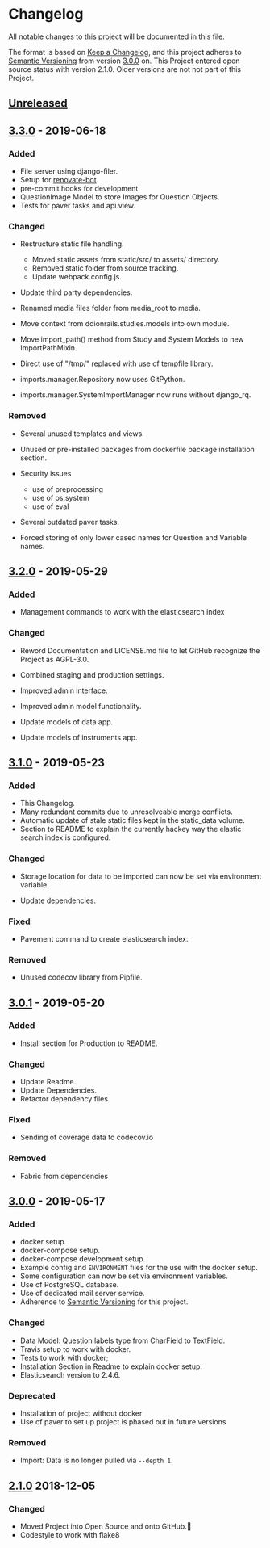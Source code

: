 # Changelog

All notable changes to this project will be documented in this file.

The format is based on [Keep a Changelog](https://keepachangelog.com/en/1.0.0/),
and this project adheres to
[Semantic Versioning](https://semver.org/spec/v2.0.0.html)
from version [3.0.0] on.
This Project entered open source status with version 2.1.0.
Older versions are not not part of this Project.

## [Unreleased]

## [3.3.0] - 2019-06-18

### Added

- File server using django-filer.
- Setup for [renovate-bot](https://github.com/apps/renovate).
- pre-commit hooks for development.
- QuestionImage Model to store Images for Question Objects.
- Tests for paver tasks and api.view.

### Changed

- Restructure static file handling.

  - Moved static assets from static/src/ to assets/ directory.
  - Removed static folder from source tracking.
  - Update webpack.config.js.

- Update third party dependencies.
- Renamed media files folder from media_root to media.
- Move context from ddionrails.studies.models into own module.
- Move import_path() method from Study and System Models to new ImportPathMixin.
- Direct use of "/tmp/" replaced with use of tempfile library.
- imports.manager.Repository now uses GitPython.
- imports.manager.SystemImportManager now runs without django_rq.

### Removed

- Several unused templates and views.
- Unused or pre-installed packages from
  dockerfile package installation section.

- Security issues

  - use of preprocessing
  - use of os.system
  - use of eval

- Several outdated paver tasks.
- Forced storing of only lower cased names for Question and Variable names.

## [3.2.0] - 2019-05-29

### Added

- Management commands to work with the elasticsearch index

### Changed

- Reword Documentation and LICENSE.md file to let GitHub recognize the Project 
  as AGPL-3.0.

- Combined staging and production settings.
- Improved admin interface.
- Improved admin model functionality.
- Update models of data app.
- Update models of instruments app.

## [3.1.0] - 2019-05-23

### Added

- This Changelog.
- Many redundant commits due to unresolveable merge conflicts.
- Automatic update of stale static files kept in the static_data volume.
- Section to README to explain the currently hackey way the elastic search index
  is configured.

### Changed

- Storage location for data to be imported can now be set via environment
  variable.

- Update dependencies.

### Fixed

- Pavement command to create elasticsearch index.

### Removed

- Unused codecov library from Pipfile.

## [3.0.1] - 2019-05-20

### Added

- Install section for Production to README.

### Changed

- Update Readme.
- Update Dependencies.
- Refactor dependency files.

### Fixed

- Sending of coverage data to codecov.io

### Removed

- Fabric from dependencies

## [3.0.0] - 2019-05-17

### Added

- docker setup.
- docker-compose setup.
- docker-compose development setup.
- Example config and `ENVIRONMENT` files for the use with the docker setup.
- Some configuration can now be set via environment variables.
- Use of PostgreSQL database.
- Use of dedicated mail server service.
- Adherence to [Semantic Versioning](https://semver.org/spec/v2.0.0.html) for
  this project.

### Changed

- Data Model: Question labels type from CharField to TextField.
- Travis setup to work with docker.
- Tests to work with docker;
- Installation Section in Readme to explain docker setup.
- Elasticsearch version to 2.4.6.

### Deprecated

- Installation of project without docker
- Use of paver to set up project is phased out in future versions

### Removed

- Import: Data is no longer pulled via `--depth 1`.

## [2.1.0] 2018-12-05

### Changed

- Moved Project into Open Source and onto GitHub.:rocket:
- Codestyle to work with flake8

[Unreleased]: https://github.com/ddionrails/ddionrails/compare/v3.3.0...HEAD
[3.3.0]: https://github.com/ddionrails/ddionrails/compare/v3.2.0...v3.3.0
[3.2.0]: https://github.com/ddionrails/ddionrails/compare/v3.1.0...v3.2.0
[3.1.0]: https://github.com/ddionrails/ddionrails/compare/v3.0.1...v3.1.0
[3.0.1]: https://github.com/ddionrails/ddionrails/compare/v3.0.0...v3.0.1
[3.0.0]: https://github.com/ddionrails/ddionrails/compare/v2.1.0...v3.0.0
[2.1.0]: https://github.com/ddionrails/ddionrails/releases/tag/v2.1.0
